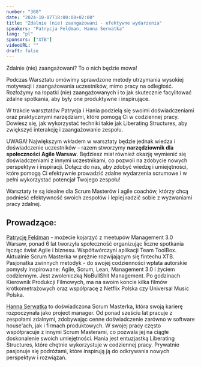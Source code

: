 ```yaml
---
number: "308"
date: "2024-10-07T18:00:00+02:00"
title: "Zdalnie (nie) zaangażowani - efektywne wydarzenia"
speakers: "Patrycja Feldman, Hanna Serwatka"
lang: "pl"
sponsors: ["XTB"]
videoURL: ""
draft: false
---
```


Zdalnie (nie) zaangażowani? To o nich będzie mowa!

Podczas Warsztatu omówimy sprawdzone metody utrzymania wysokiej motywacji i zaangażowania uczestników, mimo pracy na odległość. Rozłożymy na łopatki (nie) zaangażowanych i to jak skutecznie facylitować zdalne spotkania, aby były one produktywne i inspirujące.

W trakcie warsztatów Patrycja i Hania podzielą się swoimi doświadczeniami oraz praktycznymi narzędziami, które pomogą Ci w codziennej pracy. Dowiesz się, jak wykorzystać techniki takie jak Liberating Structures, aby zwiększyć interakcję i zaangażowanie zespołu.

UWAGA! Największym wkładem w warsztaty będzie jednak wiedza i doświadczenie uczestników – razem stworzymy **narzędziownik dla społeczności Agile Warsaw**. Będziesz miał również okazję wymienić się doświadczeniami z innymi uczestnikami, co pozwoli na zdobycie nowych perspektyw i inspiracji. Dołącz do nas, aby zdobyć wiedzę i umiejętności, które pomogą Ci efektywnie prowadzić zdalne wydarzenia scrumowe i w pełni wykorzystać potencjał Twojego zespołu!

Warsztaty te są idealne dla Scrum Masterów i agile coachów, którzy chcą podnieść efektywność swoich zespołów i lepiej radzić sobie z wyzwaniami pracy zdalnej.

## Prowadzące:

<a href="https://pl.linkedin.com/in/patrycjafeldman" target="_blank">Patrycję Feldman</a> - możecie kojarzyć z meetupów Management 3.0 Warsaw, ponad 6 lat tworzyła społeczność organizując liczne spotkania łącząc świat Agile i biznesu. Współtwórczyni aplikacji Team ToolBox. Aktualnie Scrum Masterka w prężnie rozwijającym się fintechu XTB. Pasjonatka zwinnych metodyk - do swojej codzienności wpłata autorskie pomysły inspirowane: Agile, Scrum, Lean, Management 3.0 i życiem codziennym. Jest zwoleniczką NoBullShit Management. Po godzinach Kierownik Produkcji Filmowych, ma na swoim koncie kilka filmów krótkometrażowych oraz współpracę z Netflix Polska czy Universal Music Polska.

<a href="https://pl.linkedin.com/in/hannaserwatka" target="_blank">Hanna Serwatka</a> to doświadczona Scrum Masterka, która swoją karierę rozpoczynała jako project manager. Od ponad sześciu lat pracuje z zespołami zdalnymi, zdobywając cenne doświadczenie zarówno w software house'ach, jak i firmach produktowych. W swojej pracy często współpracuje z innymi Scrum Masterami, co pozwala jej na ciągłe doskonalenie swoich umiejętności. Hania jest entuzjastką Liberating Structures, które chętnie wykorzystuje w codziennej pracy. Prywatnie pasjonuje się podróżami, które inspirują ją do odkrywania nowych perspektyw i rozwiązań.
